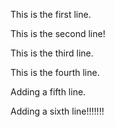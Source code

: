 This is the first line.

This is the second line!

This is the third line. 

This is the fourth line.

Adding a fifth line.

Adding a sixth line!!!!!!!
